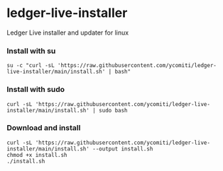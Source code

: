# ledger-live-installer
Ledger Live installer and updater for linux

### Install with su
```console
su -c "curl -sL 'https://raw.githubusercontent.com/ycomiti/ledger-live-installer/main/install.sh' | bash"
```
### Install with sudo
```console
curl -sL 'https://raw.githubusercontent.com/ycomiti/ledger-live-installer/main/install.sh' | sudo bash
```
### Download and install
```console
curl -sL 'https://raw.githubusercontent.com/ycomiti/ledger-live-installer/main/install.sh' --output install.sh
chmod +x install.sh
./install.sh
```
